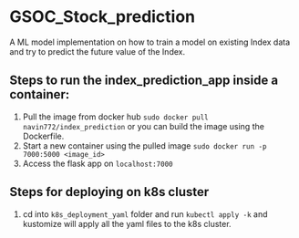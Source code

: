 # GSOC_Stock_prediction
A ML model implementation on how to train a model on existing Index data and try to predict the future value of the Index.
## Steps to run the index_prediction_app inside a container:

1. Pull the image from docker hub `sudo docker pull navin772/index_prediction` or you can build the image using the Dockerfile.
2. Start a new container using the pulled image `sudo docker run -p 7000:5000 <image_id>`
3. Access the flask app on `localhost:7000`

## Steps for deploying on k8s cluster

1. cd into `k8s_deployment_yaml` folder and run `kubectl apply -k` and kustomize will apply all the yaml files to the k8s cluster.